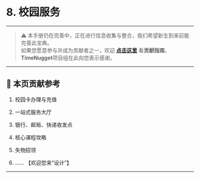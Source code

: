 # 8. 校园服务

---

> ⚠️ 本手册仍在完善中，正在进行信息收集与整合，我们希望新生到来前能完善此宝典。  
> 如果您愿意参与并成为贡献者之一，欢迎 **[点击这里](/CONTRIBUTING)** 看**贡献指南**。  
> **TimeNugget**项目组在此向您表示感谢。  

---

## 📌 本页贡献参考

1. 校园卡办理与充值

2. 一站式服务大厅

3. 银行、邮局、快递收发点

4. 核心课程攻略

5. 失物招领

6. ……  【欢迎您来“设计”】

---
